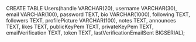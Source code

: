 CREATE TABLE Users(handle VARCHAR(20), username VARCHAR(30), email VARCHAR(100), password TEXT, bio VARCHAR(1000), following TEXT, followers TEXT, profilePicture VARCHAR(100), notes TEXT, announces TEXT, likes TEXT, publicKeyPem TEXT, privateKeyPem TEXT, emailVerification TEXT, token TEXT, lastVerificationEmailSent BIGSERIAL);